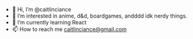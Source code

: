- 👋 Hi, I’m @caitlinciance
- 👀 I’m interested in anime, d&d, boardgames, andddd idk nerdy things.
- 🌱 I’m currently learning React
- 📫 How to reach me caitlinciance@gmail.com

<!---
caitlinciance/caitlinciance is a ✨ special ✨ repository because its `README.md` (this file) appears on your GitHub profile.
You can click the Preview link to take a look at your changes.
--->
